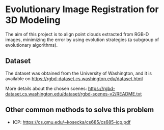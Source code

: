 # Evolutionary Image Registration for 3D Modeling

The aim of this project is to align point clouds extracted from RGB-D images, minimizing the error by using evolution strategies (a subgroup of evolutionary algorithms).

## Dataset

The dataset was obtained from the University of Washington, and it is available on https://rgbd-dataset.cs.washington.edu/dataset.html

More details about the chosen scenes: https://rgbd-dataset.cs.washington.edu/dataset/rgbd-scenes-v2/README.txt

## Other common methods to solve this problem

- ICP: https://cs.gmu.edu/~kosecka/cs685/cs685-icp.pdf